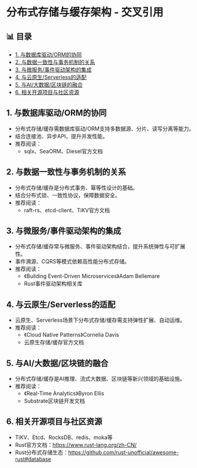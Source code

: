 ﻿# 分布式存储与缓存架构 - 交叉引用


## 📊 目录

- [1. 与数据库驱动/ORM的协同](#1-与数据库驱动orm的协同)
- [2. 与数据一致性与事务机制的关系](#2-与数据一致性与事务机制的关系)
- [3. 与微服务/事件驱动架构的集成](#3-与微服务事件驱动架构的集成)
- [4. 与云原生/Serverless的适配](#4-与云原生serverless的适配)
- [5. 与AI/大数据/区块链的融合](#5-与ai大数据区块链的融合)
- [6. 相关开源项目与社区资源](#6-相关开源项目与社区资源)


## 1. 与数据库驱动/ORM的协同

- 分布式存储/缓存需数据库驱动/ORM支持多数据源、分片、读写分离等能力。
- 结合连接池、异步API，提升并发性能。
- 推荐阅读：
  - sqlx、SeaORM、Diesel官方文档

## 2. 与数据一致性与事务机制的关系

- 分布式存储/缓存是分布式事务、幂等性设计的基础。
- 结合分布式锁、一致性协议，保障数据安全。
- 推荐阅读：
  - raft-rs、etcd-client、TiKV官方文档

## 3. 与微服务/事件驱动架构的集成

- 分布式存储/缓存常与微服务、事件驱动架构结合，提升系统弹性与可扩展性。
- 事件溯源、CQRS等模式依赖高性能分布式存储。
- 推荐阅读：
  - 《Building Event-Driven Microservices》Adam Bellemare
  - Rust事件驱动架构相关库

## 4. 与云原生/Serverless的适配

- 云原生、Serverless场景下分布式存储/缓存需支持弹性扩展、自动运维。
- 推荐阅读：
  - 《Cloud Native Patterns》Cornelia Davis
  - 云原生存储/缓存官方文档

## 5. 与AI/大数据/区块链的融合

- 分布式存储/缓存是AI推理、流式大数据、区块链等新兴领域的基础设施。
- 推荐阅读：
  - 《Real-Time Analytics》Byron Ellis
  - Substrate区块链开发文档

## 6. 相关开源项目与社区资源

- TiKV、Etcd、RocksDB、redis、moka等
- Rust官方文档：<https://www.rust-lang.org/zh-CN/>
- Rust分布式存储生态：<https://github.com/rust-unofficial/awesome-rust#database>
